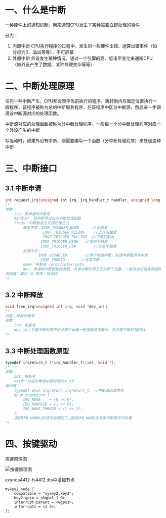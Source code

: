# 一、什么是中断

一种硬件上的通知机制，用来通知CPU发生了某种需要立即处理的事件

分为：

1. 内部中断  CPU执行程序的过程中，发生的一些硬件出错、运算出错事件（如分母为0、溢出等等），不可屏蔽
2. 外部中断  外设发生某种情况，通过一个引脚的高、低电平变化来通知CPU （如外设产生了数据、某种处理完毕等等）

# 二、中断处理原理

任何一种中断产生，CPU都会暂停当前执行的程序，跳转到内存固定位置执行一段程序，该程序被称为总的中断服务程序，在该程序中区分中断源，然后进一步调用该中断源对应的处理函数。

中断源对应的处理函数被称为分中断处理程序，一般每一个分中断处理程序对应一个外设产生的中断

写驱动时，如果外设有中断，则需要编写一个函数（分中断处理程序）来处理这种中断

# 三、中断接口

## 3.1 中断申请 

```c
int request_irq(unsigned int irq, irq_handler_t handler, unsigned long flags,const char *name, void *dev)
/*
参数：
	irq：所申请的中断号
	handler：该中断号对应的中断处理函数
	flags：中断触发方式或处理方式 
		触发方式：IRQF_TRIGGER_NONE 		//无触发
		 	 	 IRQF_TRIGGER_RISING 	//上升沿触发
			 	 IRQF_TRIGGER_FALLING  //下降沿触发
				IRQF_TRIGGER_HIGH  	//高电平触发
				IRQF_TRIGGER_LOW 		//低电平触发
		处理方式：
			   IRQF_DISABLED		//用于快速中断，处理中屏蔽所有中断
				IRQF_SHARED		  //共享中断
		name：中断名 /proc/interrupts
		dev：传递给中断例程的参数，共享中断时用于区分那个设备，一般为对应设备的结构体地址，无共享中断时写NULL
返回值：成功：0 失败：错误码
*/
```

## 3.2 中断释放

```c
void free_irq(unsigned int irq, void *dev_id)；
/*
功能：释放中断号
参数：
	irq：设备号
	dev_id：共享中断时用于区分那个设备一般强转成设备号，无共享中断时写NULL
*/
```

## 3.3 中断处理函数原型

```c
typedef irqreturn_t (*irq_handler_t)(int, void *);
/*
参数：
	int：中断号
	void*:对应的申请中断时的dev_id
返回值：
	typedef enum irqreturn irqreturn_t;	//中断返回值类型
	enum irqreturn {
		IRQ_NONE	= (0 << 0),
		IRQ_HANDLED	= (1 << 0),
		IRQ_WAKE_THREAD	= (1 << 1),
	};
	返回IRQ_HANDLED表示处理完了,返回IRQ_NONE在共享中断表示不处理
*/
```

# 四、按键驱动

按键原理图：

![按键原理图](.\按键原理图.jpg)

exynos4412-fs4412.dts中增加节点

```
mykey2_node {
	compatible = "mykey2,key2";
	key2-gpio = <&gpx1 1 0>;
	interrupt-parent = <&gpx1>;
	interrupts = <1 3>;
};
```





